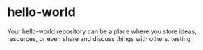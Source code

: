 # hello-world
Your hello-world repository can be a place where you store ideas, resources, or even share and discuss things with others.
testing
